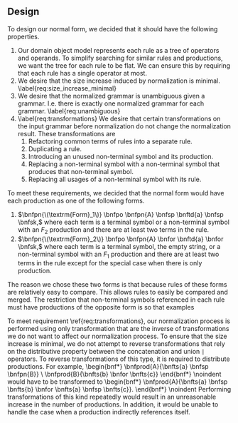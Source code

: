 ## Design

To design our normal form, we decided that it should have the following properties.

1. Our domain object model represents each rule as a tree of operators and operands. To simplify searching for similar rules and productions, we want the tree for each rule to be flat. We can ensure this by requiring that each rule has a single operator at most.
2. We desire that the size increase induced by normalization is minimal. \label{req:size_increase_minimal}
3. We desire that the normalized grammar is unambiguous given a grammar. I.e. there is exactly one normalized grammar for each grammar. \label{req:unambiguous}
4. \label{req:transformations} We desire that certain transformations on the input grammar before normalization do not change the normalization result. These transformations are
    1. Refactoring common terms of rules into a separate rule.
    2. Duplicating a rule.
    3. Introducing an unused non-terminal symbol and its production.
    4. Replacing a non-terminal symbol with a non-terminal symbol that produces that non-terminal symbol.
    4. Replacing all usages of a non-terminal symbol with its rule.

To meet these requirements, we decided that the normal form would have each production as one of the following forms.

1. $\bnfpn{\(\textrm{Form}_1\)} \bnfpo \bnfpn{A} \bnfsp \bnftd{a} \bnfsp \bnfsk,$ where each term is a terminal symbol or a non-terminal symbol with an $F_2$ production and there are at least two terms in the rule.
2. $\bnfpn{\(\textrm{Form}_2\)} \bnfpo \bnfpn{A} \bnfor \bnftd{a} \bnfor \bnfsk,$ where each term is a terminal symbol, the empty string, or a non-terminal symbol with an $F_1$ production and there are at least two terms in the rule except for the special case when there is only production.

The reason we chose these two forms is that because rules of these forms are relatively easy to compare. This allows rules to easily be compared and merged. The restriction that non-terminal symbols referenced in each rule must have productions of the opposite form is so that examples 

To meet requirement \ref{req:transformations}, our normalization process is performed using only transformation that are the inverse of transformations we do not want to affect our normalization process. To ensure that the size increase is minimal, we do not attempt to reverse transformations that rely on the distributive property between the concatenation and union `|` operators. To reverse transformations of this type, it is required to distribute productions. For example, 
\begin{bnf*}
    \bnfprod{A}{\bnfts{a} \bnfsp \bnfpn{B}} \\
    \bnfprod{B}{\bnfts{b} \bnfor \bnfts{c}}
\end{bnf*}
\noindent would have to be transformed to
\begin{bnf*}
    \bnfprod{A}{\bnfts{a} \bnfsp \bnfts{b} \bnfor \bnfts{a} \bnfsp \bnfts{c}}.
\end{bnf*}
\noindent Performing transformations of this kind repeatedly would result in an unreasonable increase in the number of productions. In addition, it would be unable to handle the case when a production indirectly references itself.